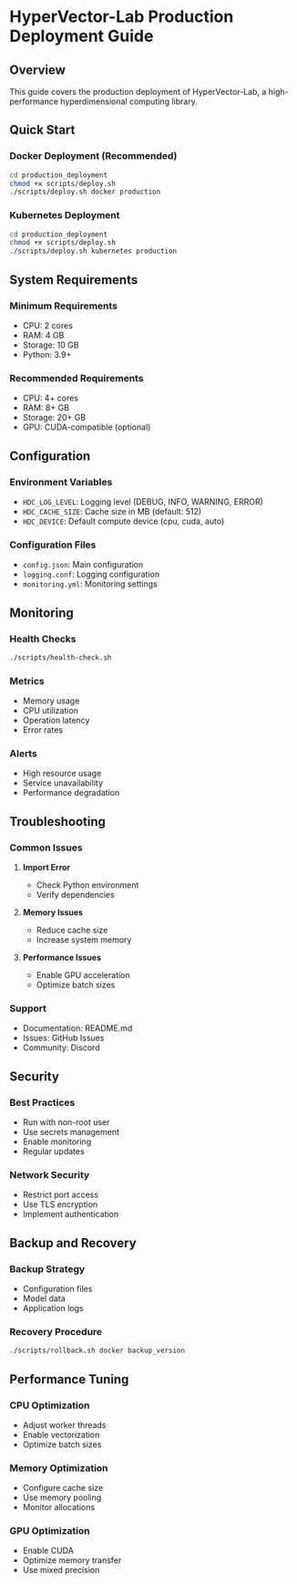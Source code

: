 # HyperVector-Lab Production Deployment Guide

## Overview

This guide covers the production deployment of HyperVector-Lab, a high-performance hyperdimensional computing library.

## Quick Start

### Docker Deployment (Recommended)
```bash
cd production_deployment
chmod +x scripts/deploy.sh
./scripts/deploy.sh docker production
```

### Kubernetes Deployment
```bash
cd production_deployment
chmod +x scripts/deploy.sh
./scripts/deploy.sh kubernetes production
```

## System Requirements

### Minimum Requirements
- CPU: 2 cores
- RAM: 4 GB
- Storage: 10 GB
- Python: 3.9+

### Recommended Requirements
- CPU: 4+ cores
- RAM: 8+ GB
- Storage: 20+ GB
- GPU: CUDA-compatible (optional)

## Configuration

### Environment Variables
- `HDC_LOG_LEVEL`: Logging level (DEBUG, INFO, WARNING, ERROR)
- `HDC_CACHE_SIZE`: Cache size in MB (default: 512)
- `HDC_DEVICE`: Default compute device (cpu, cuda, auto)

### Configuration Files
- `config.json`: Main configuration
- `logging.conf`: Logging configuration
- `monitoring.yml`: Monitoring settings

## Monitoring

### Health Checks
```bash
./scripts/health-check.sh
```

### Metrics
- Memory usage
- CPU utilization
- Operation latency
- Error rates

### Alerts
- High resource usage
- Service unavailability
- Performance degradation

## Troubleshooting

### Common Issues

1. **Import Error**
   - Check Python environment
   - Verify dependencies

2. **Memory Issues**
   - Reduce cache size
   - Increase system memory

3. **Performance Issues**
   - Enable GPU acceleration
   - Optimize batch sizes

### Support
- Documentation: README.md
- Issues: GitHub Issues
- Community: Discord

## Security

### Best Practices
- Run with non-root user
- Use secrets management
- Enable monitoring
- Regular updates

### Network Security
- Restrict port access
- Use TLS encryption
- Implement authentication

## Backup and Recovery

### Backup Strategy
- Configuration files
- Model data
- Application logs

### Recovery Procedure
```bash
./scripts/rollback.sh docker backup_version
```

## Performance Tuning

### CPU Optimization
- Adjust worker threads
- Enable vectorization
- Optimize batch sizes

### Memory Optimization
- Configure cache size
- Use memory pooling
- Monitor allocations

### GPU Optimization
- Enable CUDA
- Optimize memory transfer
- Use mixed precision
